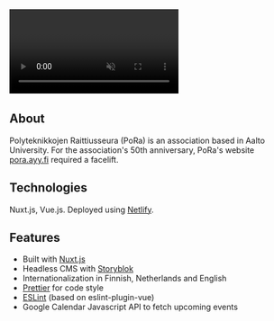 <div class="markdown-video">
  <video autoplay muted>
    <source src="videos/pora-ayy-fi.webm" type='video/webm' />
    <source src="videos/pora-ayy-fi.mp4" type='video/mp4' />
    <img src="images/pora-ayy-fi.png" title="Your browser does not support the <video> tag">
  </video>
</div>

## About 
Polyteknikkojen Raittiusseura (PoRa) is an association based in Aalto University. For the association's 50th anniversary, PoRa's website [pora.ayy.fi](https://pora.ayy.fi) required a facelift.

## Technologies
Nuxt.js, Vue.js. Deployed using [Netlify](https://www.netlify.com/).

## Features
- Built with [Nuxt.js](https://nuxtjs.org/)
- Headless CMS with [Storyblok](https://www.storyblok.com/)
- Internationalization in Finnish, Netherlands and English
- [Prettier](https://prettier.io/) for code style
- [ESLint](https://eslint.org/) (based on eslint-plugin-vue)
- Google Calendar Javascript API to fetch upcoming events
